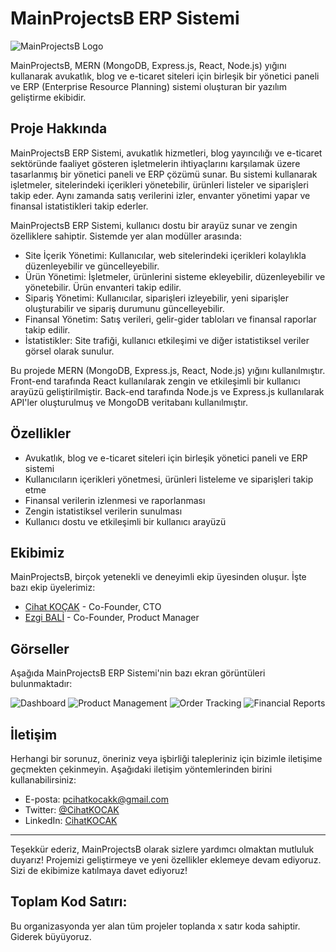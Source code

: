# MainProjectsB ERP Sistemi

![MainProjectsB Logo](https://example.com/mainprojectsb_logo.png)

MainProjectsB, MERN (MongoDB, Express.js, React, Node.js) yığını kullanarak avukatlık, blog ve e-ticaret siteleri için birleşik bir yönetici paneli ve ERP (Enterprise Resource Planning) sistemi oluşturan bir yazılım geliştirme ekibidir.

## Proje Hakkında

MainProjectsB ERP Sistemi, avukatlık hizmetleri, blog yayıncılığı ve e-ticaret sektöründe faaliyet gösteren işletmelerin ihtiyaçlarını karşılamak üzere tasarlanmış bir yönetici paneli ve ERP çözümü sunar. Bu sistemi kullanarak işletmeler, sitelerindeki içerikleri yönetebilir, ürünleri listeler ve siparişleri takip eder. Aynı zamanda satış verilerini izler, envanter yönetimi yapar ve finansal istatistikleri takip ederler.

MainProjectsB ERP Sistemi, kullanıcı dostu bir arayüz sunar ve zengin özelliklere sahiptir. Sistemde yer alan modüller arasında:

- Site İçerik Yönetimi: Kullanıcılar, web sitelerindeki içerikleri kolaylıkla düzenleyebilir ve güncelleyebilir.
- Ürün Yönetimi: İşletmeler, ürünlerini sisteme ekleyebilir, düzenleyebilir ve yönetebilir. Ürün envanteri takip edilir.
- Sipariş Yönetimi: Kullanıcılar, siparişleri izleyebilir, yeni siparişler oluşturabilir ve sipariş durumunu güncelleyebilir.
- Finansal Yönetim: Satış verileri, gelir-gider tabloları ve finansal raporlar takip edilir.
- İstatistikler: Site trafiği, kullanıcı etkileşimi ve diğer istatistiksel veriler görsel olarak sunulur.

Bu projede MERN (MongoDB, Express.js, React, Node.js) yığını kullanılmıştır. Front-end tarafında React kullanılarak zengin ve etkileşimli bir kullanıcı arayüzü geliştirilmiştir. Back-end tarafında Node.js ve Express.js kullanılarak API'ler oluşturulmuş ve MongoDB veritabanı kullanılmıştır.

## Özellikler

- Avukatlık, blog ve e-ticaret siteleri için birleşik yönetici paneli ve ERP sistemi
- Kullanıcıların içerikleri yönetmesi, ürünleri listeleme ve siparişleri takip etme
- Finansal verilerin izlenmesi ve raporlanması
- Zengin istatistiksel verilerin sunulması
- Kullanıcı dostu ve etkileşimli bir kullanıcı arayüzü

## Ekibimiz

MainProjectsB, birçok yetenekli ve deneyimli ekip üyesinden oluşur. İşte bazı ekip üyelerimiz:

- [Cihat KOÇAK](https://github.com/CihatKOCAK) - Co-Founder, CTO
- [Ezgi BALİ](https://github.com/baliezgi) - Co-Founder, Product Manager

## Görseller

Aşağıda MainProjectsB ERP Sistemi'nin bazı ekran görüntüleri bulunmaktadır:
<!-- linkler güncellenecek - ekip değiştirilecek -->
![Dashboard](https://example.com/dashboard.png)
![Product Management](https://example.com/product_management.png)
![Order Tracking](https://example.com/order_tracking.png)
![Financial Reports](https://example.com/financial_reports.png)

## İletişim

Herhangi bir sorunuz, öneriniz veya işbirliği talepleriniz için bizimle iletişime geçmekten çekinmeyin. Aşağıdaki iletişim yöntemlerinden birini kullanabilirsiniz:

- E-posta: pcihatkocakk@gmail.com
- Twitter: [@CihatKOCAK](https://twitter.com/davsanavi)
- LinkedIn: [CihatKOCAK](https://linkedin.com/in/cihat-kocakk/)

---

Teşekkür ederiz, MainProjectsB olarak sizlere yardımcı olmaktan mutluluk duyarız! Projemizi geliştirmeye ve yeni özellikler eklemeye devam ediyoruz. Sizi de ekibimize katılmaya davet ediyoruz!

## Toplam Kod Satırı:

 Bu organizasyonda yer alan tüm projeler toplanda x satır koda sahiptir. Giderek büyüyoruz.
